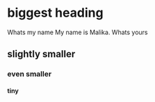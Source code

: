 # biggest heading
Whats my name 
My name is Malika. Whats yours
## slightly smaller
### even smaller 
#### tiny 
